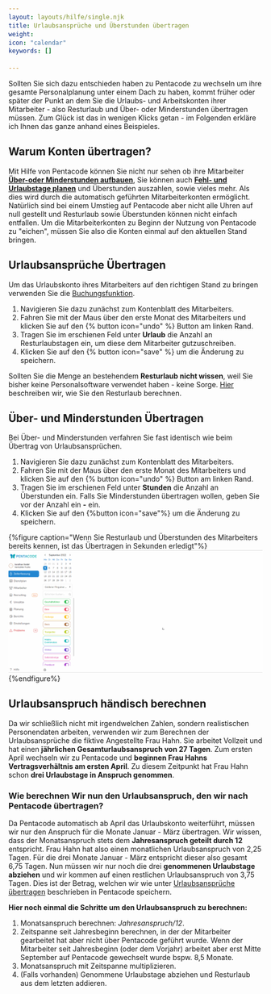 ```yaml
---
layout: layouts/hilfe/single.njk
title: Urlaubsansprüche und Überstunden übertragen
weight: 
icon: "calendar"
keywords: []

---
```


Sollten Sie sich dazu entschieden haben zu Pentacode zu wechseln um ihre gesamte
Personalplanung unter einem Dach zu haben, kommt früher oder später der Punkt an
dem Sie die Urlaubs- und Arbeitskonten ihrer Mitarbeiter - also Resturlaub und
Über- oder Minderstunden übertragen müssen. Zum Glück ist
das in wenigen Klicks getan - im Folgenden erkläre ich Ihnen das ganze anhand
eines Beispieles.

## Warum Konten übertragen?

Mit Hilfe von Pentacode können Sie nicht nur sehen ob ihre Mitarbeiter
 [**Über-oder Minderstunden aufbauen**](/hilfe/handbuch/mitarbeiter/konten/#stundenkonto),
Sie können auch [**Fehl- und Urlaubstage
planen**](/hilfe/handbuch/mitarbeiter/abwesenheiten) und Überstunden auszahlen,
sowie vieles mehr. Als dies wird durch die automatisch geführten
Mitarbeiterkonten ermöglicht. Natürlich sind bei einem Umstieg auf Pentacode
aber nicht alle Uhren auf null gestellt und Resturlaub sowie Überstunden können
nicht einfach entfallen. Um die Mitarbeiterkonten zu Beginn der Nutzung
von Pentacode zu "eichen", müssen Sie also die Konten einmal auf den aktuellen Stand
bringen. 

## Urlaubsansprüche Übertragen

Um das Urlaubskonto ihres Mitarbeiters auf den richtigen Stand zu bringen
verwenden Sie die
[Buchungsfunktion](/hilfe/handbuch/mitarbeiter/konten/übertrag-bearbeiten-konten-zurücksetzen).

1. Navigieren Sie dazu zunächst zum Kontenblatt des Mitarbeiters.
2. Fahren Sie mit der Maus über den erste Monat des Mitarbeiters und
   klicken Sie auf den {% button icon="undo" %} Button am linken Rand.
3. Tragen Sie im erschienen Feld unter **Urlaub** die Anzahl an Resturlaubstagen
   ein, um diese dem Mitarbeiter gutzuschreiben. 
4. Klicken Sie auf den {% button icon="save" %} um die Änderung zu speichern.

Sollten Sie die Menge an bestehendem **Resturlaub nicht wissen**, weil Sie
bisher keine Personalsoftware verwendet haben - keine Sorge.
[Hier](#übertrag-händisch-berechnen) beschreiben wir, wie Sie den Resturlaub
berechnen.

## Über- und Minderstunden Übertragen

Bei Über- und Minderstunden verfahren Sie fast identisch wie beim Übertrag von
Urlaubsansprüchen. 

1. Navigieren Sie dazu zunächst zum Kontenblatt des Mitarbeiters.
2. Fahren Sie mit der Maus über den erste Monat des Mitarbeiters und
   klicken Sie auf den {% button icon="undo" %} Button am linken Rand.
3. Tragen Sie im erschienen Feld unter **Stunden** die Anzahl an Überstunden
   ein. Falls Sie Minderstunden übertragen wollen, geben Sie vor der Anzahl ein
   **-** ein.
4. Klicken Sie auf den {%button icon="save"%} um die Änderung zu speichern.

{%figure caption="Wenn Sie Resturlaub und Überstunden des Mitarbeiters bereits
kennen, ist das Übertragen in Sekunden erledigt"%}
<img src="urlaubsübertrag.gif"/>
{%endfigure%}

## Urlaubsanspruch händisch berechnen

Da wir schließlich nicht mit irgendwelchen Zahlen, sondern realistischen
Personendaten arbeiten, verwenden wir zum Berechnen der Urlaubsansprüche die
fiktive Angestellte Frau Hahn.
Sie arbeitet Vollzeit und hat einen  **jährlichen Gesamturlaubsanspruch von 27 Tagen**.
Zum ersten April wechseln wir zu Pentacode und **beginnen Frau Hahns
Vertragsverhältnis am ersten April**. Zu diesem Zeitpunkt hat Frau Hahn schon
**drei Urlaubstage in Anspruch genommen**.

### Wie berechnen Wir nun den Urlaubsanspruch, den wir nach Pentacode übertragen?

Da Pentacode automatisch ab April das Urlaubskonto weiterführt, müssen wir nur
den Anspruch für die Monate Januar - März übertragen. Wir wissen, dass der
Monatsanspruch stets dem **Jahresanspruch geteilt durch 12** entspricht. Frau
Hahn hat also einen monatlichen Urlaubsanspruch von 2,25 Tagen. Für die drei
Monate Januar - März entspricht dieser also gesamt 6,75 Tagen. Nun müssen wir
nur noch die drei **genommenen Urlaubstage abziehen** und wir kommen auf einen
restlichen Urlaubsanspruch von 3,75 Tagen. Dies ist der Betrag, welchen wir wie
unter [Urlaubsansprüche übertragen](#urlaubsansprüche-übertragen) beschrieben in
Pentacode speichern.

**Hier noch einmal die Schritte um den Urlaubsanspruch zu berechnen:**
1. Monatsanspruch berechnen: *Jahresanspruch/12*.
2. Zeitspanne seit Jahresbeginn berechnen, in der der Mitarbeiter gearbeitet hat aber nicht über
   Pentacode geführt wurde. Wenn der Mitarbeiter seit Jahresbeginn (oder dem Vorjahr) arbeitet aber
   erst Mitte September auf Pentacode gewechselt wurde bspw. 8,5 Monate.
3. Monatsanspruch mit Zeitspanne multiplizieren.
4. (Falls vorhanden) Genommene Urlaubstage abziehen und Resturlaub aus dem
   letzten addieren.
